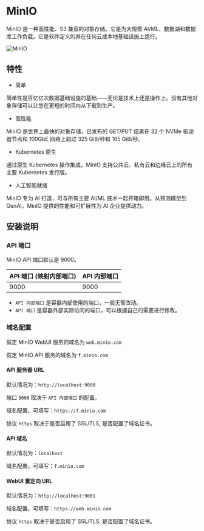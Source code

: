 # MinIO

MinIO 是一种高性能、S3 兼容的对象存储。它是为大规模 AI/ML、数据湖和数据库工作负载。它是软件定义的并在任何云或本地基础设施上运行。

![MinIO](https://file.lifebus.top/imgs/minio_cover.png)

## 特性

+ 简单

简单性是百亿亿次数据基础设施的基础——无论是技术上还是操作上。没有其他对象存储可以让您在更短的时间内从下载到生产。

+ 高性能

MinIO 是世界上最快的对象存储，已发布的 GET/PUT 结果在 32 个 NVMe 驱动器节点和 100GbE 网络上超过 325 GiB/秒和 165 GiB/秒。

+ Kubernetes 原生

通过原生 Kubernetes 操作集成，MinIO 支持公共云、私有云和边缘云上的所有主要 Kubernetes 发行版。

+ 人工智能就绪

MinIO 专为 AI 打造，可与所有主要 AI/ML 技术一起开箱即用。从预测模型到 GenAI，MinIO 提供的性能和可扩展性为 AI 企业提供动力。

## 安装说明

### API 端口

MinIO API 端口默认是 9000。

| API 端口 (映射内部端口) | API 内部端口 |
|-----------------|----------|
| 9000            | 9000     |

+ `API 内部端口` 是容器内部使用的端口，一般无需改动。
+ `API 端口` 是容器外部实际访问的端口，可以根据自己的需要进行修改。

### 域名配置

假定 MinIO WebUI 服务的域名为 `web.minio.com`

假定 MinIO API 服务的域名为 `f.minio.com`

#### API 服务器 URL

默认情况为：`http://localhost:9000`

端口 `9000` 取决于 `API 内部端口` 的配置。

域名配置，可填写：`https://f.minio.com`

协议 `https` 取决于是否启用了 SSL/TLS, 是否配置了域名证书。

#### API 域名

默认情况为：`localhost`

域名配置，可填写：`f.minio.com`

#### WebUI 重定向 URL

默认情况为：`http://localhost:9001`

域名配置，可填写：`https://web.minio.com`

协议 `https` 取决于是否启用了 SSL/TLS, 是否配置了域名证书。
